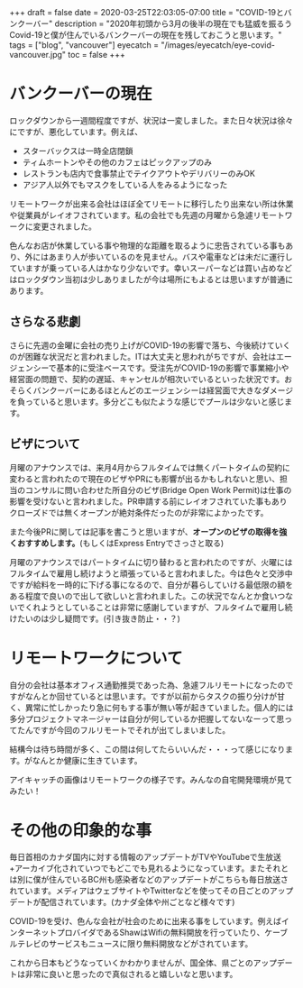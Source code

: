 +++
draft = false
date = 2020-03-25T22:03:05-07:00
title = "COVID-19とバンクーバー"
description = "2020年初頭から3月の後半の現在でも猛威を振るうCovid-19と僕が住んでいるバンクーバーの現在を残しておこうと思います。"
tags = ["blog", "vancouver"]
eyecatch = "/images/eyecatch/eye-covid-vancouver.jpg"
toc = false
+++

# バンクーバーの現在
ロックダウンから一週間程度ですが、状況は一変しました。また日々状況は徐々にですが、悪化しています。例えば、

- スターバックスは一時全店閉鎖
- ティムホートンやその他のカフェはピックアップのみ
- レストランも店内で食事禁止でテイクアウトやデリバリーのみOK
- アジア人以外でもマスクをしている人をみるようになった

リモートワークが出来る会社はほぼ全てリモートに移行したり出来ない所は休業や従業員がレイオフされています。私の会社でも先週の月曜から急遽リモートワークに変更されました。

色んなお店が休業している事や物理的な距離を取るように忠告されている事もあり、外にはあまり人が歩いているのを見ません。バスや電車などは未だに運行していますが乗っている人はかなり少ないです。幸いスーパーなどは買い占めなどはロックダウン当初は少しありましたが今は場所にもよるとは思いますが普通にあります。

## さらなる悲劇
さらに先週の金曜に会社の売り上げがCOVID-19の影響で落ち、今後続けていくのが困難な状況だと言われました。ITは大丈夫と思われがちですが、会社はエージェンシーで基本的に受注ベースです。受注先がCOVID-19の影響で事業縮小や経営面の問題で、契約の遅延、キャンセルが相次いでいるといった状況です。おそらくバンクーバーにあるほとんどのエージェンシーは経営面で大きなダメージを負っていると思います。多分どこも似たような感じでプールは少ないと感じます。

## ビザについて
月曜のアナウンスでは、来月4月からフルタイムでは無くパートタイムの契約に変わると言われたので現在のビザやPRにも影響が出るかもしれないと思い、担当のコンサルに問い合わせた所自分のビザ(Bridge Open Work Permit)は仕事の影響を受けないと言われました。PR申請する前にレイオフされていた事もありクローズドでは無くオープンが絶対条件だったのが非常によかったです。

また今後PRに関しては記事を書こうと思いますが、**オープンのビザの取得を強くおすすめします。**(もしくはExpress Entryでさっさと取る)

月曜のアナウンスではパートタイムに切り替わると言われたのですが、火曜にはフルタイムで雇用し続けようと頑張っていると言われました。今は色々と交渉中ですが給料を一時的に下げる事になるので、自分が暮らしていける最低限の額をある程度で良いので出して欲しいと言われました。この状況でなんとか食いつないでくれようとしていることは非常に感謝していますが、フルタイムで雇用し続けたいのは少し疑問です。(引き抜き防止・・？)

# リモートワークについて
自分の会社は基本オフィス通勤推奨であった為、急遽フルリモートになったのですがなんとか回せているとは思います。ですが以前からタスクの振り分けが甘く、異常に忙しかったり急に何もする事が無い等が起きていました。個人的には多分プロジェクトマネージャーは自分が何しているか把握してないなーって思ってたんですが今回のフルリモートでそれが出てしまいました。

結構今は待ち時間が多く、この間は何してたらいいんだ・・・って感じになります。がなんとか健康に生きています。

アイキャッチの画像はリモートワークの様子です。みんなの自宅開発環境が見てみたい！

# その他の印象的な事
毎日首相のカナダ国内に対する情報のアップデートがTVやYouTubeで生放送+アーカイブ化されていつでもどこでも見れるようになっています。またそれとは別に僕が住んでいるBC州も感染者などのアップデートがこちらも毎日放送されています。メディアはウェブサイトやTwitterなどを使ってその日ごとのアップデートが配信されています。(カナダ全体や州ごとなど様々です)

COVID-19を受け、色んな会社が社会のために出来る事をしています。例えばインターネットプロバイダであるShawはWifiの無料開放を行っていたり、ケーブルテレビのサービスもニュースに限り無料開放などがされています。

これから日本もどうなっていくかわかりませんが、国全体、県ごとのアップデートは非常に良いと思ったので真似されると嬉しいなと思います。